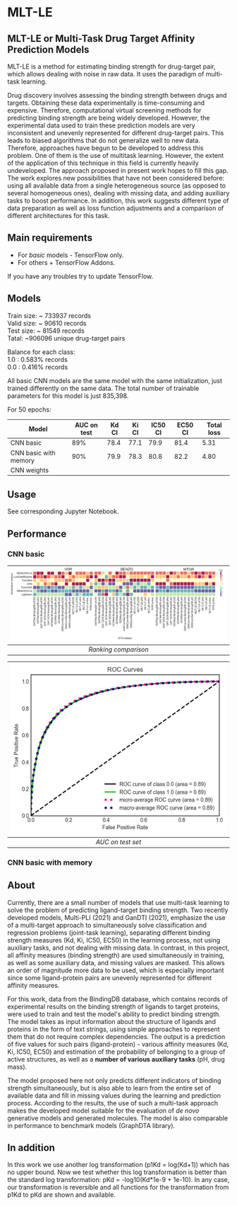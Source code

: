 # MLT-LE
## MLT-LE or Multi-Task Drug Target Affinity Prediction Models

MLT-LE is a method for estimating binding strength for drug-target pair, which allows dealing with noise in raw data. It uses the paradigm of multi-task learning.

Drug discovery involves assessing the binding strength between drugs and targets. Obtaining these data experimentally is time-consuming and expensive. Therefore, computational virtual screening methods for predicting binding strength are being widely developed. However, the experimental data used to train these prediction models are very inconsistent and unevenly represented for different drug-target pairs. This leads to biased algorithms that do not generalize well to new data. Therefore, approaches have begun to be developed to address this problem. One of them is the use of multitask learning. However, the extent of the application of this technique in this field is currently heavily undeveloped. The approach proposed in present work hopes to fill this gap. The work explores new possibilities that have not been considered before: using all available data from a single heterogeneous source (as opposed to several homogeneous ones), dealing with missing data, and adding auxiliary tasks to boost performance. In addition, this work suggests different type of data preparation as well as loss function adjustments and a comparison of different architectures for this task.

## Main requirements

- For *basic* models - TensorFlow only.
- For others + TensorFlow Addons.

If you have any troubles try to update TensorFlow.

## Models

Train size: ~ 733937 records<br/>
Valid size: ~ 90610 records<br/>
Test size: ~ 81549 records<br/>
Tatal: ~906096 unique drug-target pairs <br/>



Balance for each class: <br/>
1.0 : 0.583% records<br/>
0.0  : 0.416% records<br/>

All basic CNN models are the same model with the same initialization, just trained differently on the same data. The total number of trainable parameters for this model is just 835,398.

For 50 epochs:

| Model                 | AUC on test | Kd CI | Ki CI | IC50 CI | EC50 CI | Total loss |
| --------------------- | ----------- | ----- | ----- | ------- | ------- | ---------- |
| CNN basic             | 89%         | 78.4  |  77.1 |  79.9   | 81.4    | 5.31       |
| CNN basic with memory | 90%         | 79.9  |  78.3 |  80.8   | 82.2    | 4.80       |
| CNN weights           |             |       |       |         |         |            |

        




## Usage

See corresponding Jupyter Notebook.

## Performance
### CNN basic


| ![performance1](images/many-rankings.png) | 
|:--:| 
| *Ranking comparison* |

| ![performance2](images/auc_cnn_basic.png) | 
|:--:| 
| *AUC on test set* |


### CNN basic with memory


## About
Currently, there are a small number of models that use multi-task learning to solve the problem of predicting ligand-target binding strength. Two recently developed models, Multi-PLI (2021) and GanDTI (2021), emphasize the use of a multi-target approach to simultaneously solve classification and regression problems (joint-task learning), separating different binding strength measures (Kd, Ki, IC50, EC50) in the learning process, not using auxiliary tasks, and not dealing with missing data. In contrast, in this project, all affinity measures (binding strength) are used simultaneously in training, as well as some auxiliary data, and missing values are masked. This allows an order of magnitude more data to be used, which is especially important since some ligand-protein pairs are unevenly represented for different affinity measures.

For this work, data from the BindingDB database, which contains records of experimental results on the binding strength of ligands to target proteins, were used to train and test the model's ability to predict binding strength. The model takes as input information about the structure of ligands and proteins in the form of text strings, using simple approaches to represent them that do not require complex dependencies. The output is a prediction of five values for such pairs (ligand-protein) - various affinity measures (Kd, Ki, IC50, EC50) and estimation of the probability of belonging to a group of active structures, as well as a __number of various auxiliary tasks__ (pH, drug mass).

The model proposed here not only predicts different indicators of binding strength simultaneously, but is also able to learn from the entire set of available data and fill in missing values during the learning and prediction process. According to the results, the use of such a multi-task approach makes the developed model suitable for the evaluation of *de novo* generative models and generated molecules. The model is also comparable in performance to benchmark models (GraphDTA library).

## In addition
In this work we use another log transformation (p1Kd = log(Kd+1)) which has no upper bound. Now we test whether this log transformation is better than the standard log transformation: pKd = -log10(Kd*1e-9 + 1e-10). In any case, our transformation is reversible and all functions for the transformation from p1Kd to pKd are shown and available.